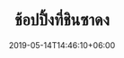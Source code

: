 ---
title: "ช้อปปิ้งที่ชินซาดง"
date: 2019-05-14T14:46:10+06:00
description: "This is meta description"
type: "post"
image: "images/korea/tour.jpg"
categories: 
  - "Korea"
tags:
  - "Photos"
  - "Korea"
locations: 
     - "กรุงโซล"
     - "ชินซาดง"
costs: "20,000"
image_air: "images/airplane/air-asia-x-logo.svg"
total_date: "5วัน 4คืน"
time:
      - "21 ก.ย. 62 - 25 ก.ย. 62"
      - "10 ต.ค. 62 - 14 ต.ค. 62"
---